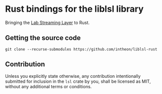 # Rust bindings for the liblsl library

Bringing the [Lab Streaming Layer](https://github.com/sccn/labstreaminglayer) to Rust.


## Getting the source code

```
git clone --recurse-submodules https://github.com/intheon/liblsl-rust
``` 


## Contribution

Unless you explicitly state otherwise, any contribution intentionally submitted for inclusion 
in the `lsl` crate by you, shall be licensed as MIT, without any additional terms or conditions.
